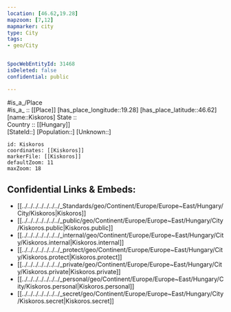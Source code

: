 ```yaml
---
location: [46.62,19.28] 
mapzoom: [7,12] 
mapmarker: city 
type: City
tags:
- geo/City


SpocWebEntityId: 31468
isDeleted: false
confidential: public

---
```

#is_a_/Place  
#is_a_ :: [[Place]] 
[has_place_longitude::19.28] 
[has_place_latitude::46.62] 
[name::Kiskoros] 
State ::  
Country :: [[Hungary]]  
[StateId::] 
[Population::] 
[Unknown::] 


```leaflet
id: Kiskoros
coordinates: [[Kiskoros]] 
markerFile: [[Kiskoros]] 
defaultZoom: 11 
maxZoom: 18
```


## Confidential Links & Embeds: 
- [[../../../../../../../_Standards/geo/Continent/Europe/Europe~East/Hungary/City/Kiskoros|Kiskoros]] 
- [[../../../../../../../_public/geo/Continent/Europe/Europe~East/Hungary/City/Kiskoros.public|Kiskoros.public]] 
- [[../../../../../../../_internal/geo/Continent/Europe/Europe~East/Hungary/City/Kiskoros.internal|Kiskoros.internal]] 
- [[../../../../../../../_protect/geo/Continent/Europe/Europe~East/Hungary/City/Kiskoros.protect|Kiskoros.protect]] 
- [[../../../../../../../_private/geo/Continent/Europe/Europe~East/Hungary/City/Kiskoros.private|Kiskoros.private]] 
- [[../../../../../../../_personal/geo/Continent/Europe/Europe~East/Hungary/City/Kiskoros.personal|Kiskoros.personal]] 
- [[../../../../../../../_secret/geo/Continent/Europe/Europe~East/Hungary/City/Kiskoros.secret|Kiskoros.secret]] 
